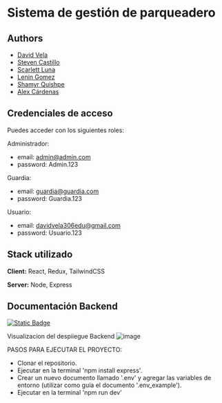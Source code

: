 
# Sistema de gestión de parqueadero

## Authors

- [David Vela](https://github.com/Davidvela-306)
- [Steven Castillo](https://github.com/StevenCast)
- [Scarlett Luna](https://github.com/Scarlett2010)
- [Lenin Gomez](https://github.com/lenintoto)
- [Shamyr Quishpe](https://github.com/ShamyrQuishpe/)
- [Alex Cárdenas](https://github.com/AleXCS003)

## Credenciales de acceso

Puedes acceder con los siguientes roles:

Administrador:

- email: admin@admin.com
- password: Admin.123
  
Guardia:
- email: guardia@guardia.com
- password: Guardia.123

Usuario:
- email: davidvela306edu@gmail.com
- password: Usuario.123

## Stack utilizado

**Client:** React, Redux, TailwindCSS

**Server:** Node, Express

## Documentación Backend

[![Static Badge](https://img.shields.io/badge/Backend%20Doc-green)
](https://final-project-parking.onrender.com/)


Visualizacion del despiiegue Backend
![image](https://github.com/user-attachments/assets/d0e50b6a-123c-4608-ad65-9eb4c8ab80a4)

PASOS PARA EJECUTAR EL PROYECTO:

- Clonar el repositorio.
- Ejecutar en la terminal 'npm install express'.
- Crear un nuevo documento llamado '.env' y agregar las variables de entorno (utilizar como guía el documento '.env_example').
- Ejecutar en la terminal 'npm run dev'
  
